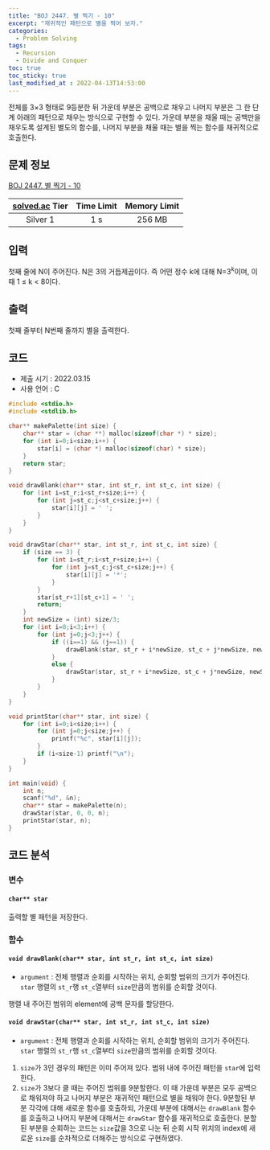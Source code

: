 ```yaml
---
title: "BOJ 2447. 별 찍기 - 10"
excerpt: "재귀적인 패턴으로 별을 찍어 보자."
categories: 
  - Problem Solving
tags:
  - Recursion
  - Divide and Conquer
toc: true
toc_sticky: true
last_modified_at : 2022-04-13T14:53:00
---
```


전체를 3×3 형태로 9등분한 뒤 가운데 부분은 공백으로 채우고 나머지 부분은 그 한 단계 아래의 패턴으로 채우는 방식으로 구현할 수 있다. 가운데 부분을 채울 때는 공백만을 채우도록 설계된 별도의 함수를, 나머지 부분을 채울 때는 별을 찍는 함수를 재귀적으로 호출한다.

## 문제 정보 

[BOJ 2447. 별 찍기 - 10](https://www.acmicpc.net/problem/2447)

| [solved.ac](https://solved.ac) Tier | Time Limit | Memory Limit |
|:-----------------------------------:|:----------:|:------------:|
| Silver 1                            | 1 s        | 256 MB       |

## 입력

첫째 줄에 N이 주어진다. N은 3의 거듭제곱이다. 즉 어떤 정수 k에 대해 N=$3^k$이며, 이때 1 ≤ k < 8이다.

## 출력
첫째 줄부터 N번째 줄까지 별을 출력한다.

## 코드
- 제출 시기 : 2022.03.15
- 사용 언어 : C

```c
#include <stdio.h>
#include <stdlib.h>

char** makePalette(int size) {
    char** star = (char **) malloc(sizeof(char *) * size);
    for (int i=0;i<size;i++) {
        star[i] = (char *) malloc(sizeof(char) * size);
    }
    return star;
}

void drawBlank(char** star, int st_r, int st_c, int size) {
    for (int i=st_r;i<st_r+size;i++) {
        for (int j=st_c;j<st_c+size;j++) {
            star[i][j] = ' ';
        }
    }
}

void drawStar(char** star, int st_r, int st_c, int size) {
    if (size == 3) {
        for (int i=st_r;i<st_r+size;i++) {
            for (int j=st_c;j<st_c+size;j++) {
                star[i][j] = '*';
            }
        }
        star[st_r+1][st_c+1] = ' ';
        return;
    }
    int newSize = (int) size/3;
    for (int i=0;i<3;i++) {
        for (int j=0;j<3;j++) {
            if ((i==1) && (j==1)) {
                drawBlank(star, st_r + i*newSize, st_c + j*newSize, newSize);
            }
            else {
                drawStar(star, st_r + i*newSize, st_c + j*newSize, newSize);
            }
        }
    }
}

void printStar(char** star, int size) {
    for (int i=0;i<size;i++) {
        for (int j=0;j<size;j++) {
            printf("%c", star[i][j]);
        }
        if (i<size-1) printf("\n");
    }
}

int main(void) {
    int n;
    scanf("%d", &n);
    char** star = makePalette(n);
    drawStar(star, 0, 0, n);
    printStar(star, n);
}
```

## 코드 분석
### 변수
#### ``char** star`` 
출력할 별 패턴을 저장한다.


### 함수
####  `void drawBlank(char** star, int st_r, int st_c, int size)`

- ``argument`` : 전체 행렬과 순회를 시작하는 위치, 순회할 범위의 크기가 주어진다. `star` 행렬의 `st_r`행 `st_c`열부터 `size`만큼의 범위를 순회할 것이다.

행렬 내 주어진 범위의 element에 공백 문자를 할당한다.


#### `void drawStar(char** star, int st_r, int st_c, int size)`

- ``argument`` : 전체 행렬과 순회를 시작하는 위치, 순회할 범위의 크기가 주어진다. `star` 행렬의 `st_r`행 `st_c`열부터 `size`만큼의 범위를 순회할 것이다.

1. `size`가 3인 경우의 패턴은 이미 주어져 있다. 범위 내에 주어진 패턴을 `star`에 입력한다.
2. `size`가 3보다 클 때는 주어진 범위를 9분할한다. 이 때 가운데 부분은 모두 공백으로 채워져야 하고 나머지 부분은 재귀적인 패턴으로 별을 채워야 한다. 9분할된 부분 각각에 대해 새로운 함수를 호출하되, 가운데 부분에 대해서는 `drawBlank` 함수를 호출하고 나머지 부분에 대해서는 `drawStar` 함수를 재귀적으로 호출한다. 분할된 부분을 순회하는 코드는 `size`값을 3으로 나눈 뒤 순회 시작 위치의 index에 새로운 `size`를 순차적으로 더해주는 방식으로 구현하였다.
